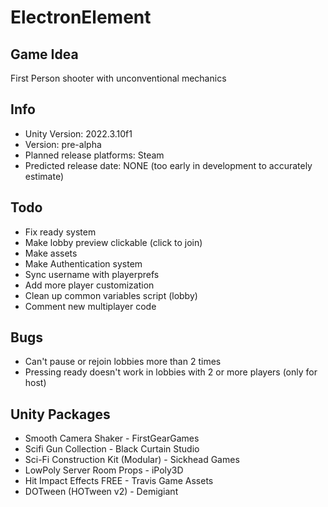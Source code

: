 # ElectronElement

## Game Idea
First Person shooter with unconventional mechanics

## Info
- Unity Version: 2022.3.10f1
- Version: pre-alpha
- Planned release platforms: Steam
- Predicted release date: NONE (too early in development to accurately estimate)

## Todo
- Fix ready system
- Make lobby preview clickable (click to join)
- Make assets
- Make Authentication system
- Sync username with playerprefs
- Add more player customization
- Clean up common variables script (lobby)
- Comment new multiplayer code

## Bugs
- Can't pause or rejoin lobbies more than 2 times
- Pressing ready doesn't work in lobbies with 2 or more players (only for host)

## Unity Packages
- Smooth Camera Shaker - FirstGearGames
- Scifi Gun Collection - Black Curtain Studio
- Sci-Fi Construction Kit (Modular) - Sickhead Games
- LowPoly Server Room Props - iPoly3D
- Hit Impact Effects FREE - Travis Game Assets
- DOTween (HOTween v2) - Demigiant
